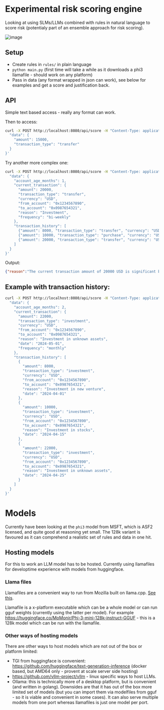 # Experimental risk scoring engine

Looking at using SLMs/LLMs combined with rules in natural language to score risk (potentialy part of an ensemble approach for risk scoring). 

![image](https://github.com/TBD54566975/risky-buddy/assets/14976/3d5cb56c-f94a-466c-babb-f0c2fb8924b3)


## Setup 

* Create rules in `rules/` in plain language
* `python main.py` (first time will take a while as it downloads a phi3 llamafile - should work on any platform)
* Pass in data (any format wrapped in json can work), see below for examples and get a score and justification back.


## API

Simple text based access - really any format can work. 

Then to access: 

```sh
curl -X POST http://localhost:8080/api/score -H "Content-Type: application/json" -d '{
  "data": {
    "amount": 15000,
    "transaction_type": "transfer"
  }
}'
```



Try another more complex one: 
```sh
curl -X POST http://localhost:8080/api/score -H "Content-Type: application/json" -d '{
  "data": {
    "account_age_months": 1,
    "current_transaction": {
      "amount": 20000,
      "transaction_type": "transfer",
      "currency": "USD",
      "from_account": "0x1234567890",
      "to_account": "0x0987654321",
      "reason": "Investment",
      "frequency": "bi-weekly"
    },
    "transaction_history": [
      {"amount": 8000, "transaction_type": "transfer", "currency": "USD"},
      {"amount": 10000, "transaction_type": "purchase", "currency": "USD"},
      {"amount": 20000, "transaction_type": "transfer", "currency": "USD"}
    ]
  }
}'
```

Output:

```json
{"reason":"The current transaction amount of 20000 USD is significant but does not exceed the high-risk threshold of 100000. However, considering this account is only 1 month old and has a bi-weekly transfer frequency which deviates from typical behavior (especially since there are already two transactions in its history), it raises some concern. The transaction amount matches with the stated reason 'Investment', but without additional context or historical data on investments, this could be flagged as medium risk.","risk":"medium"}
```


## Example with transaction history: 

```sh
curl -X POST http://localhost:8080/api/score -H "Content-Type: application/json" -d '{
  "data": {
    "account_age_months": 2,
    "current_transaction": {
      "amount": 22000,
      "transaction_type": "investment",
      "currency": "USD",
      "from_account": "0x1234567890",
      "to_account": "0x0987654321",
      "reason": "Investment in unknown assets",
      "date": "2024-05-01",
      "frequency": "monthly"
    },
    "transaction_history": [
      {
        "amount": 8000,
        "transaction_type": "investment",
        "currency": "USD",
        "from_account": "0x1234567890",
        "to_account": "0x0987654321",
        "reason": "Investment in new venture",
        "date": "2024-04-01"
      },
      {
        "amount": 10000,
        "transaction_type": "investment",
        "currency": "USD",
        "from_account": "0x1234567890",
        "to_account": "0x0987654321",
        "reason": "Investment in stocks",
        "date": "2024-04-15"
      },
      {
        "amount": 22000,
        "transaction_type": "investment",
        "currency": "USD",
        "from_account": "0x1234567890",
        "to_account": "0x0987654321",
        "reason": "Investment in unknown assets",
        "date": "2024-04-25"
      }
    ]
  }
}'
```


# Models

Currently have been looking at the `phi3` model from MSFT, which is ASF2 licensed, and quite good at reasoning yet small.
The 128k variant is favoured as it can comprehend a realistic set of rules and data in one hit. 

## Hosting models

For this to work an LLM model has to be hosted. Currently using llamafiles for developtime experience with models from huggingface. 

### Llama files
Llamafiles are a convenient way to run from Mozilla built on llama.cpp. [See this](https://github.com/Mozilla-Ocho/llamafile). 

Llamafile is a x-platform executable which can be a whole model or can run gguf weights (currently using the latter per model). For example https://huggingface.co/MoMonir/Phi-3-mini-128k-instruct-GGUF - this is a 128k model which can be run with the llamafile. 

### Other ways of hosting models

There are other ways to host models which are not out of the box or platform limited:

* TGI from huggingface is convenient: https://github.com/huggingface/text-generation-inference (docker based, but AMD64 only -  provent at scale server side hosting)
* https://github.com/vllm-project/vllm - linux specific ways to host LLMs.
* Ollama: this is technically more of a desktop platform, but is convenient (and written in golang). Downsides are that it has out of the box more limited set of models (but you can import them via modelfiles from gguf - so it is viable and convenient in some cases). It can also serve multiple models from one port whereas llamafiles is just one model per port.

